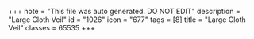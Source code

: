 +++
note = "This file was auto generated. DO NOT EDIT"
description = "Large Cloth Veil"
id = "1026"
icon = "677"
tags = [8]
title = "Large Cloth Veil"
classes = 65535
+++
